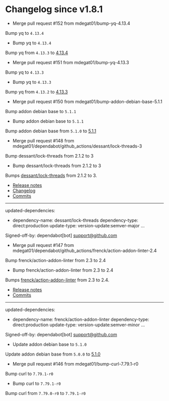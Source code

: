 # Changelog since v1.8.1
- Merge pull request #152 from mdegat01/bump-yq-4.13.4

Bump yq to `4.13.4` 
- Bump yq to `4.13.4`

Bump yq from `4.13.3` to [4.13.4](https://github.com/mikefarah/yq/releases/tag/v4.13.4) 
- Merge pull request #151 from mdegat01/bump-yq-4.13.3

Bump yq to `4.13.3` 
- Bump yq to `4.13.3`

Bump yq from `4.13.2` to [4.13.3](https://github.com/mikefarah/yq/releases/tag/v4.13.3) 
- Merge pull request #150 from mdegat01/bump-addon-debian-base-5.1.1

Bump addon debian base to `5.1.1` 
- Bump addon debian base to `5.1.1`

Bump addon debian base from `5.1.0` to [5.1.1](https://github.com/hassio-addons/addon-debian-base/releases/tag/v5.1.1) 
- Merge pull request #148 from mdegat01/dependabot/github_actions/dessant/lock-threads-3

Bump dessant/lock-threads from 2.1.2 to 3 
- Bump dessant/lock-threads from 2.1.2 to 3

Bumps [dessant/lock-threads](https://github.com/dessant/lock-threads) from 2.1.2 to 3.
- [Release notes](https://github.com/dessant/lock-threads/releases)
- [Changelog](https://github.com/dessant/lock-threads/blob/master/CHANGELOG.md)
- [Commits](https://github.com/dessant/lock-threads/compare/v2.1.2...v3)

---
updated-dependencies:
- dependency-name: dessant/lock-threads
  dependency-type: direct:production
  update-type: version-update:semver-major
...

Signed-off-by: dependabot[bot] <support@github.com> 
- Merge pull request #147 from mdegat01/dependabot/github_actions/frenck/action-addon-linter-2.4

Bump frenck/action-addon-linter from 2.3 to 2.4 
- Bump frenck/action-addon-linter from 2.3 to 2.4

Bumps [frenck/action-addon-linter](https://github.com/frenck/action-addon-linter) from 2.3 to 2.4.
- [Release notes](https://github.com/frenck/action-addon-linter/releases)
- [Commits](https://github.com/frenck/action-addon-linter/compare/v2.3...v2.4)

---
updated-dependencies:
- dependency-name: frenck/action-addon-linter
  dependency-type: direct:production
  update-type: version-update:semver-minor
...

Signed-off-by: dependabot[bot] <support@github.com> 
- Update addon debian base to `5.1.0`

Update addon debian base from `5.0.0` to [5.1.0](https://github.com/hassio-addons/addon-debian-base/releases/tag/v5.1.0) 
- Merge pull request #146 from mdegat01/bump-curl-7.79.1-r0

Bump curl to `7.79.1-r0` 
- Bump curl to `7.79.1-r0`

Bump curl from `7.79.0-r0` to `7.79.1-r0` 

